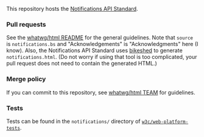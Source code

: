 This repository hosts the
[Notifications API Standard](https://notifications.spec.whatwg.org/).

### Pull requests

See the [whatwg/html README](https://github.com/whatwg/html/blob/master/README.md) for the general
guidelines. Note that `source` is `notifications.bs` and "Acknowledgements" is "Acknowledgments"
here (I know). Also, the Notifications API Standard uses
[bikeshed](https://github.com/tabatkins/bikeshed) to generate `notifications.html`. (Do not worry if
using that tool is too complicated, your pull request does not need to contain the generated HTML.)

### Merge policy

If you can commit to this repository, see
[whatwg/html TEAM](https://github.com/whatwg/html/blob/master/TEAM.md) for guidelines.

### Tests

Tests can be found in the `notifications/` directory of
[`w3c/web-platform-tests`](https://github.com/w3c/web-platform-tests).
